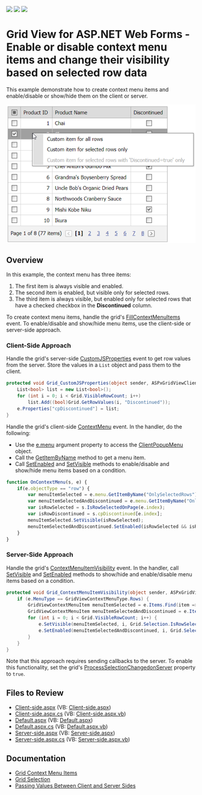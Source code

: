 <!-- default badges list -->
![](https://img.shields.io/endpoint?url=https://codecentral.devexpress.com/api/v1/VersionRange/128533088/14.1.4%2B)
[![](https://img.shields.io/badge/Open_in_DevExpress_Support_Center-FF7200?style=flat-square&logo=DevExpress&logoColor=white)](https://supportcenter.devexpress.com/ticket/details/T120218)
[![](https://img.shields.io/badge/📖_How_to_use_DevExpress_Examples-e9f6fc?style=flat-square)](https://docs.devexpress.com/GeneralInformation/403183)
<!-- default badges end -->
# Grid View for ASP.NET Web Forms - Enable or disable context menu items and change their visibility based on selected row data

This example demonstrate how to create context menu items and enable/disable or show/hide them on the client or server.

![Context menu items](contextMenuItems.png)

## Overview

In this example, the context menu has three items:

1. The first item is always visible and enabled.
2. The second item is enabled, but visible only for selected rows.
3. The third item is always visible, but enabled only for selected rows that have a checked checkbox in the **Discontinued** column.

To create context menu items, handle the grid's [FillContextMenuItems](https://docs.devexpress.com/AspNet/DevExpress.Web.ASPxGridViewFillContextMenuItemsEventHandler) event. To enable/disable and show/hide menu items, use the client-side or server-side approach.

### Client-Side Approach

Handle the grid's server-side [CustomJSProperties](https://docs.devexpress.com/AspNet/DevExpress.Web.ASPxGridView.CustomJSProperties) event to get row values from the server. Store the values in a `List` object and pass them to the client.

```csharp
protected void Grid_CustomJSProperties(object sender, ASPxGridViewClientJSPropertiesEventArgs e) {
    List<bool> list = new List<bool>();
    for (int i = 0; i < Grid.VisibleRowCount; i++)
        list.Add((bool)Grid.GetRowValues(i, "Discontinued"));
    e.Properties["cpDiscontinued"] = list;
}
```

Handle the grid's client-side [ContextMenu](https://docs.devexpress.com/AspNet/js-ASPxClientGridView.ContextMenu) event. In the handler, do the following:

* Use the [e.menu](https://docs.devexpress.com/AspNet/js-ASPxClientGridViewContextMenuEventArgs.menu) argument property to access the [ClientPopupMenu](https://docs.devexpress.com/AspNet/js-ASPxClientPopupMenu) object.
* Call the [GetItemByName](https://docs.devexpress.com/AspNet/js-ASPxClientMenuBase.GetItemByName(name)) method to get a menu item.
* Call [SetEnabled](https://docs.devexpress.com/AspNet/js-ASPxClientMenuItem.SetEnabled(value)) and [SetVisible](https://docs.devexpress.com/AspNet/js-ASPxClientMenuItem.SetVisible(value)) methods to enable/disable and show/hide menu items based on a condition.

```js
function OnContextMenu(s, e) {
    if(e.objectType == "row") {
        var menuItemSelected = e.menu.GetItemByName("OnlySelectedRows");
        var menuItemSelectedAndDiscontinued = e.menu.GetItemByName("OnlySelectedAndDiscontinuedRows");
        var isRowSelected = s.IsRowSelectedOnPage(e.index);
        var isRowDiscontinued = s.cpDiscontinued[e.index];
        menuItemSelected.SetVisible(isRowSelected);
        menuItemSelectedAndDiscontinued.SetEnabled(isRowSelected && isRowDiscontinued);
    }
}
```

### Server-Side Approach

Handle the grid's [ContextMenuItemVisibility](https://docs.devexpress.com/AspNet/DevExpress.Web.ASPxGridView.ContextMenuItemVisibility) event. In the handler, call [SetVisible](https://docs.devexpress.com/AspNet/devexpress.web.aspxgridviewcontextmenuitemvisibilityeventargs.setvisible.overloads) and [SetEnabled](https://docs.devexpress.com/AspNet/devexpress.web.aspxgridviewcontextmenuitemvisibilityeventargs.setenabled.overloads) methods to show/hide and enable/disable menu items based on a condition.

```csharp
protected void Grid_ContextMenuItemVisibility(object sender, ASPxGridViewContextMenuItemVisibilityEventArgs e) {
    if (e.MenuType == GridViewContextMenuType.Rows) {
        GridViewContextMenuItem menuItemSelected = e.Items.Find(item => item.Name == "OnlySelectedRows") as GridViewContextMenuItem;
        GridViewContextMenuItem menuItemSelectedAndDiscontinued = e.Items.Find(item => item.Name == "OnlySelectedAndDiscontinuedRows") as GridViewContextMenuItem;
        for (int i = 0; i < Grid.VisibleRowCount; i++) {
            e.SetVisible(menuItemSelected, i, Grid.Selection.IsRowSelected(i));
            e.SetEnabled(menuItemSelectedAndDiscontinued, i, Grid.Selection.IsRowSelected(i) && (bool)Grid.GetRowValues(i, "Discontinued"));
        }
    }
}
```

Note that this approach requires sending callbacks to the server. To enable this functionality, set the grid's [ProcessSelectionChangedonServer](https://docs.devexpress.com/AspNet/DevExpress.Web.ASPxGridBehaviorSettings.ProcessSelectionChangedOnServer) property to `true`.

## Files to Review

* [Client-side.aspx](./CS/Client-side.aspx) (VB: [Client-side.aspx](./VB/Client-side.aspx))
* [Client-side.aspx.cs](./CS/Client-side.aspx.cs) (VB: [Client-side.aspx.vb](./VB/Client-side.aspx.vb))
* [Default.aspx](./CS/Default.aspx) (VB: [Default.aspx](./VB/Default.aspx))
* [Default.aspx.cs](./CS/Default.aspx.cs) (VB: [Default.aspx.vb](./VB/Default.aspx.vb))
* [Server-side.aspx](./CS/Server-side.aspx) (VB: [Server-side.aspx](./VB/Server-side.aspx))
* [Server-side.aspx.cs](./CS/Server-side.aspx.cs) (VB: [Server-side.aspx.vb](./VB/Server-side.aspx.vb))

## Documentation

* [Grid Context Menu Items](https://docs.devexpress.com/AspNet/17207/components/grid-view/concepts/data-representation-basics/context-menu/grid-context-menu-items)
* [Grid Selection](https://docs.devexpress.com/AspNet/3737/components/grid-view/concepts/focus-and-navigation/selection)
* [Passing Values Between Client and Server Sides](https://docs.devexpress.com/AspNet/11816/common-concepts/client-side-functionality/passing-values-between-client-and-server-sides)
